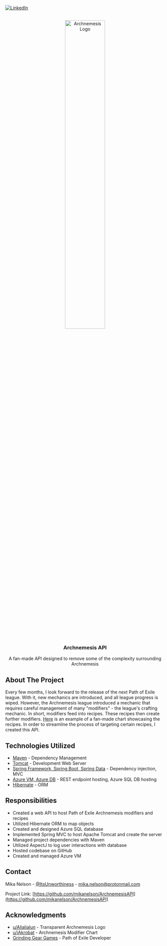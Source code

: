 [![LinkedIn][linkedin-shield]][linkedin-url]

<!-- PROJECT LOGO AND INFO -->
<br />
<div align="center">
  <a href="https://github.com/mikanelson/ArchnemesisAPI">
    <img src="https://i.redd.it/b5bhncq7f8d81.png" alt="Archnemesis Logo" width="50%" height="50%">
  </a>

<h3 align="center">Archnemesis API</h3>

  <p align="center">
    A fan-made API designed to remove some of the complexity surrounding Archnemesis
  </p>
</div>

<!-- ABOUT THE PROJECT -->
## About The Project
Every few months, I look forward to the release of the next Path of Exile league. With it, new mechanics are introduced,
and all league progress is wiped. However, the Archnemesis league introduced a mechanic that requires careful
management of many "modifiers" - the league's crafting mechanic. In short, modifiers feed into recipes. These recipes
then create further modifiers. [Here](https://i.redd.it/42t8vavix7g81.png) is an example of a fan-made chart 
showcasing the recipes. In order to streamline the process of targeting certain recipes, I created this API.

## Technologies Utilized

* [Maven](https://maven.apache.org/) - Dependency Management
* [Tomcat](https://tomcat.apache.org/) - Development Web Server
* [Spring Framework, Spring Boot, Spring Data](https://spring.io/projects/) - Dependency injection, MVC
* [Azure VM, Azure DB](https://azure.microsoft.com/) - REST endpoint hosting, Azure SQL DB hosting
* [Hibernate](https://hibernate.org/orm/) - ORM

## Responsibilities
* Created a web API to host Path of Exile Archnemesis modifiers and recipes
* Utilized Hibernate ORM to map objects
* Created and designed Azure SQL database
* Implemented Spring MVC to host Apache Tomcat and create the server
* Managed project dependencies with Maven
* Utilized AspectJ to log user interactions with database
* Hosted codebase on GitHub
* Created and managed Azure VM

<!-- CONTACT -->
## Contact

Mika Nelson - [@ItsUnworthiness](https://twitter.com/ItsUnworthiness) - mika.nelson@protonmail.com

Project Link: [https://github.com/mikanelson/ArchnemesisAPI](https://github.com/mikanelson/ArchnemesisAPI)

<!-- ACKNOWLEDGMENTS -->
## Acknowledgments

* [u/Alialialun](https://www.reddit.com/user/Alialialun/) - Transparent Archnemesis Logo
* [u/iAkrobat](https://www.reddit.com/user/iAkrobat/) - Archnemesis Modifier Chart
* [Grinding Gear Games](https://grindinggear.com/) - Path of Exile Developer

<!-- MARKDOWN LINKS & IMAGES -->
[linkedin-shield]: https://img.shields.io/badge/-LinkedIn-black.svg?style=for-the-badge&logo=linkedin&colorB=555
[linkedin-url]: https://www.linkedin.com/in/mika-nelson-623801154/
